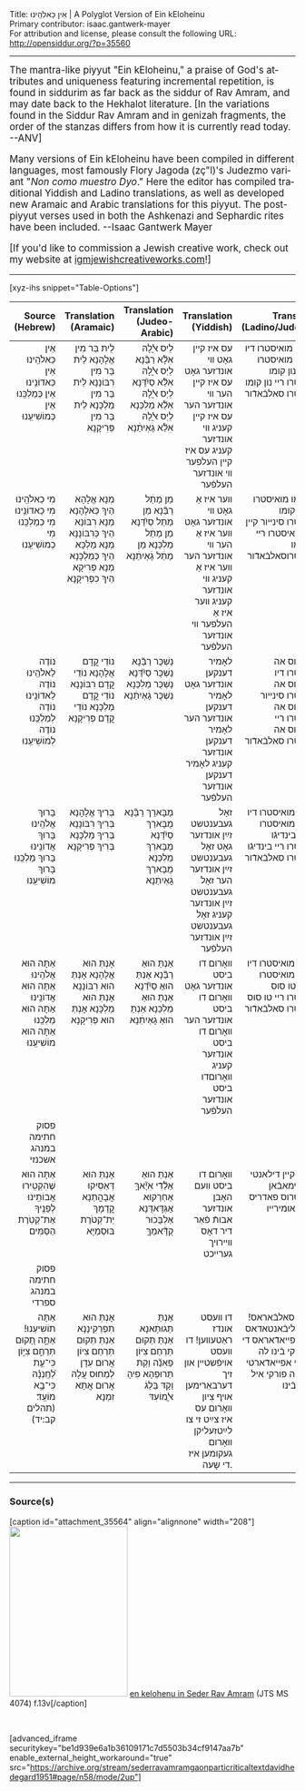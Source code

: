 <html>
<head></head>
<body>
Title: אֵין כֵּאלֹהֵֽינוּ | A Polyglot Version of Ein kEloheinu<br />
Primary contributor: isaac.gantwerk-mayer<br />
For attribution and license, please consult the following URL: <a href="http://opensiddur.org/?p=35560">http://opensiddur.org/?p=35560</a>
<p />
<hr />

<div class="english" lang="en" style="font-size: 1.2em;">
The mantra-like piyyut "Ein kEloheinu," a praise of God's attributes and uniqueness featuring incremental repetition, is found in siddurim as far back as the siddur of Rav Amram, and may date back to the Hekhalot literature. [In the variations found in the Siddur Rav Amram and in genizah fragments, the order of the stanzas differs from how it is currently read today. --ANV]

Many versions of Ein kEloheinu have been compiled in different languages, most famously Flory Jagoda (zç"l)'s Judezmo variant "<em>Non como muestro Dyo</em>." Here the editor has compiled traditional Yiddish and Ladino translations, as well as developed new Aramaic and Arabic translations for this piyyut. The post-piyyut verses used in both the Ashkenazi and Sephardic rites have been included. --Isaac Gantwerk Mayer

[If you'd like to commission a Jewish creative work, check out my website at <a href="http://igmjewishcreativeworks.com">igmjewishcreativeworks.com</a>!]
</div>

<hr />

[xyz-ihs snippet="Table-Options"]<table style="width: 100%; margin-left: auto; margin-right: auto;" class="draggable">
<thead><tr><th id="x" style="text-align: right;">Source (Hebrew)</th><th style="text-align: right;">Translation (Aramaic)</th><th style="text-align: right;">Translation (Judeo-Arabic)</th><th style="text-align: right;">Translation (Yiddish)</th><th style="text-align: right;">Translation (Ladino/Judezmo)</th><th style="text-align: left;">Translation (English)</th></tr></thead>
<tbody>
<tr><td style="vertical-align:top;">
<div class="liturgy" lang="he" style="text-align: right;">
אֵין כֵּאלֹהֵֽינוּ
אֵין כַּאדוֹנֵֽינוּ
אֵין כְּמַלְכֵּֽנוּ
אֵין כְּמוֹשִׁיעֵֽנוּ
</span></div></td>
 
<td style="vertical-align:top;">
<div class="aramaic" lang="jpa" style="text-align: right;">
לֵית בַּר מִין אֱלָהָנָא
לֵית בַּר מִין רִבּוֹנָנָא
לֵית בַּר מִין מַלְכָּנָא
לֵית בַּר מִין פְּרִיקָנָא
</span></div></td>
 
<td style="vertical-align:top;">
<div class="judeo-arabic" lang="jrb" style="text-align: right;">
לֵיס ﭏֲלָהּ אִלָ֘א רַבַּ֘נָא
לֵיְס ﭏֲלָהּ אִלַ֘א סַיִ֘דַּנָא
לֵיְס ﭏֲלָהּ אִלַ֘א מַלִכַּנָא
לֵיְס ﭏֲלָהּ אִלַ֘א גָׄאְיִתַׄנָא
</span></div></td>
 
<td style="vertical-align:top;">
<div class="yiddish" lang="yi" style="text-align: right;">
עס איז קײן גאָט װי אונדזער גאָט
עס איז קײן הער װי אונדזער הער
עס איז קײן קעניג װי אונדזער קעניג
עס איז קײן העלפער װי אונדזער העלפֿער
</span></div></td>
 
<td style="vertical-align:top;">
<div class="ladino" lang="lad" style="text-align: right;">
נון קומו מואיסטרו דיו
נון קומו מואיסטרו סינייור
נון קומו מואיסטרו ריי
נון קומו מואיסטרו סאלבֿאדֿור
</span></div></td>
 
<td style="vertical-align:top;">
<div class="english" lang="en"  style="text-align: left;">
None is like our God!
None is like our Master!
None is like our Ruler!
None is like our Rescuer!
</div></td></tr>


<tr><td style="vertical-align:top;">
<div class="liturgy" lang="he" style="text-align: right;">
מִי כֵאלֹהֵֽינוּ
מִי כַאדוֹנֵֽינוּ
מִי כְמַלְכֵּֽנוּ
מִי כְמוֹשִׁיעֵֽנוּ
</span></div></td>
 
<td style="vertical-align:top;">
<div class="aramaic" lang="jpa" style="text-align: right;">
מְנָא אֱלָהָא הֵיךְ כֵּאלָהָנָא
מְנָא רִבּוֹנָא הֵיךְ כְּרִבּוֹנָנָא
מְנָא מַלְכָּא הֵיךְ כְּמַלְכָּנָא
מְנָא פְּרִיקָא הֵיךְ כִפְרִיקָנָא
</span></div></td>
 
<td style="vertical-align:top;">
<div class="judeo-arabic" lang="jrb" style="text-align: right;">
מַן מַתַׄל רַבַּ֘נָא
מַן מַתַׄל סַיִ֘דַּנָא
מַן מַתַׄל מַלִכַּנָא
מַן מַתַׄל גָׄאְיִתַׄנָא
</span></div></td>
 
<td style="vertical-align:top;">
<div class="yiddish" lang="yi" style="text-align: right;">
װער איז אַ גאָט װי אונדזער גאָט
װער איז אַ הער װי אונדזער הער
װער איז אַ קעניג װי אונדזער קעניג
װער איז אַ העלפער װי אונדזער העלפֿער
</span></div></td>
 
<td style="vertical-align:top;">
<div class="ladino" lang="lad" style="text-align: right;">
קיין קומו מואיסטרו דיו
קיין קומו מואיסטרו סינייור
קיין קומו מואיסטרו ריי
קיין קומו מואיסטרוסאלבֿאדֿור
</span></div></td>
 
<td style="vertical-align:top;">
<div class="english" lang="en"  style="text-align: left;">
Who is like our God?
Who is like our Master?
Who is like our Ruler?
Who is like our Rescuer?
</div></td></tr>


<tr><td style="vertical-align:top;">
<div class="liturgy" lang="he" style="text-align: right;">
נוֹדֶה לֵאלֹהֵֽינוּ
נוֹדֶה לַאדוֹנֵֽינוּ
נוֹדֶה לְמַלְכֵּֽנוּ
נוֹדֶה לְמוֹשִׁיעֵֽנוּ
</span></div></td>
 
<td style="vertical-align:top;">
<div class="aramaic" lang="jpa" style="text-align: right;">
נוֹדֵי קֳדָם אֱלָהָנָא
נוֹדֵי קֳדָם רִבּוֹנָנָא
נוֹדֵי קֳדָם מַלְכָּנָא
נוֹדֵי קֳדָם פְּרִיקָנָא
</span></div></td>
 
<td style="vertical-align:top;">
<div class="judeo-arabic" lang="jrb" style="text-align: right;">
נַשְׁכֻּר רַבַּ֘נָא
נַשְׁכֻּר סַיִ֘דַּנָא
נַשְׁכֻּר מַלִכַּנָא
נַשְׁכֻּר גָׄאְיִתַׄנָא
</span></div></td>
 
<td style="vertical-align:top;">
<div class="yiddish" lang="yi" style="text-align: right;">
לאָמיר דענקען אונדזער גאָט
לאָמיר דענקען אונדזער הער
לאָמיר דענקען אונדזער קעניג
לאָמיר דענקען אונדזער העלפֿער
</span></div></td>
 
<td style="vertical-align:top;">
<div class="ladino" lang="lad" style="text-align: right;">
לוארימוס אה מואיסטרו דיו
לוארימוס אה מואיסטרו סינייור
לוארימוס אה מואיסטרו ריי
לוארימוס אה מואיסטרו סאלבֿאדֿור
</span></div></td>
 
<td style="vertical-align:top;">
<div class="english" lang="en"  style="text-align: left;">
Let us thank our God!
Let us thank our Master!
Let us thank our Ruler!
Let us thank our Rescuer!
</div></td></tr>


<tr><td style="vertical-align:top;">
<div class="liturgy" lang="he" style="text-align: right;">
בָּרוּךְ אֱלֹהֵֽינוּ
בָּרוּךְ אֲדוֹנֵֽינוּ
בָּרוּךְ מַלְכֵּֽנוּ
בָּרוּךְ מוֹשִׁיעֵֽנוּ
</span></div></td>
 
<td style="vertical-align:top;">
<div class="aramaic" lang="jpa" style="text-align: right;">
בְּרִיךְ אֱלָהָנָא
בְּרִיךְ רִבּוֹנָנָא
בְּרִיךְ מַלְכָּנָא
בְּרִיךְ פְּרִיקָנָא
</span></div></td>
 
<td style="vertical-align:top;">
<div class="judeo-arabic" lang="jrb" style="text-align: right;">
מֻבָּארַךּ רַבַּ֘נָא
מֻבָּארַךּ סַיִ֘דַּנָא
מֻבָּארַךּ מַלִכַּנָא
מֻבָּארַךּ גָׄאְיִתַׄנָא
</span></div></td>
 
<td style="vertical-align:top;">
<div class="yiddish" lang="yi" style="text-align: right;">
זאָל געבענטשט זײַן אונדזער גאָט
זאָל געבענטשט זײַן אונדזער הער
זאָל געבענטשט זײַן אונדזער קעניג
זאָל געבענטשט זײַן אונדזער העלפֿער
</span></div></td>
 
<td style="vertical-align:top;">
<div class="ladino" lang="lad" style="text-align: right;">
בינדיגֿו מואיסטרו דיו
בינדיגֿו מואיסטרו סינייור
בינדיגֿו מואיסטרו ריי
בינדיגֿו מואיסטרו סאלבֿאדֿור
</span></div></td>
 
<td style="vertical-align:top;">
<div class="english" lang="en"  style="text-align: left;">
Blessed be our God!
Blessed be our Master!
Blessed be our Ruler!
Blessed be our Rescuer!
</div></td></tr>


<tr><td style="vertical-align:top;">
<div class="liturgy" lang="he" style="text-align: right;">
אַתָּה הוּא אֱלֹהֵֽינוּ
אַתָּה הוּא אֲדוֹנֵֽינוּ
אַתָּה הוּא מַלְכֵּֽנוּ
אַתָּה הוּא מוֹשִׁיעֵֽנוּ
</span></div></td>
 
<td style="vertical-align:top;">
<div class="aramaic" lang="jpa" style="text-align: right;">
אָנְתְּ הוּא אֱלָהָנָא
אָנְתְּ הוּא רִבּוֹנָנָא
אָנְתְּ הוּא מַלְכָּנָא
אָנְתְּ הוּא פְּרִיקָנָא
</span></div></td>
 
<td style="vertical-align:top;">
<div class="judeo-arabic" lang="jrb" style="text-align: right;">
אַנְתַּ הוּאַ רַבַּ֘נָא
אַנְתַּ הוּאַ סַיִ֘דַּנָא
אַנְתַּ הוּאַ מַלִכַּנָא
אַנְתַּ הוּאַ גָׄאְיִתַׄנָא
</span></div></td>
 
<td style="vertical-align:top;">
<div class="yiddish" lang="yi" style="text-align: right;">
װאָרום דו ביסט אונדזער גאָט
װאָרום דו ביסט אונדזער הער
װאָרום דו ביסט אונדזער קעניג
װאָרוםדו ביסט אונדזער העלפֿער
</span></div></td>
 
<td style="vertical-align:top;">
<div class="ladino" lang="lad" style="text-align: right;">
טו סוס מואיסטרו דיו
טו סוס מואיסטרו סינייור
טו סוס מואיסטרו ריי
טו סוס מואיסטרו סאלבֿאדֿור
</span></div></td>
 
<td style="vertical-align:top;">
<div class="english" lang="en"  style="text-align: left;">
You are our God!
You are our Master!
You are our Ruler!
You are our Rescuer!
</div></td></tr>


<tr><td style="vertical-align:top;">
<div class="liturgy" lang="he" style="text-align: right;">
<span class="instruction">פסוק חתימה במנהג אשכנזי</span>
</span></div></td>
 
<td style="vertical-align:top;">
<div class="aramaic" lang="jpa" style="text-align: right;">

</span></div></td>
 
<td style="vertical-align:top;">
<div class="judeo-arabic" lang="jrb" style="text-align: right;">

</span></div></td>
 
<td style="vertical-align:top;">
<div class="yiddish" lang="yi" style="text-align: right;">

</span></div></td>
 
<td style="vertical-align:top;">
<div class="ladino" lang="lad" style="text-align: right;">

</span></div></td>
 
<td style="vertical-align:top;">
<div class="english" lang="en"  style="text-align: left;">
<span class="instruction">Concluding verse in the Ashkenazi rite.</span>
</div></td></tr>


<tr><td style="vertical-align:top;">
<div class="liturgy" lang="he" style="text-align: right;">
אַתָּה הוּא שֶׁהִקְטִֽירוּ אֲבוֹתֵֽינוּ
לְפָנֶֽיךָ אֶת־קְטֹֽרֶת הַסַּמִּים
</span></div></td>
 
<td style="vertical-align:top;">
<div class="aramaic" lang="jpa" style="text-align: right;">
אָנְתְּ הוּא דְּאַסִיקוּ אֲבָהֳתַנָא 
קֳדָמָךְ יַת־קְטֹרֶת בּוּסְמַיָּא
</span></div></td>
 
<td style="vertical-align:top;">
<div class="judeo-arabic" lang="jrb" style="text-align: right;">
אַנְתַּ הוּאַ אַלַ֘דִֿי אִיָ֘אךָּ אַחְרַקוּא
אַגְּדָּאדֻּנָא אַלְבֻּכׄוּר קֻדָּ֘אמַךָּ
</span></div></td>
 
<td style="vertical-align:top;">
<div class="yiddish" lang="yi" style="text-align: right;">
װאָרום דו ביסט װעם האָבן אונדזער אבותֿ  
פֿאַר דיר דאָס װײרױך גערײכט
</span></div></td>
 
<td style="vertical-align:top;">
<div class="ladino" lang="lad" style="text-align: right;">
טו סוס קיין דילאנטי די טי קימאבֿאן
מואיסטרוס פאדריס איל סאאומירייו
</span></div></td>
 
<td style="vertical-align:top;">
<div class="english" lang="en"  style="text-align: left;">
You are the one to whom
our ancestors burned incense.
</div></td></tr>


<tr><td style="vertical-align:top;">
<div class="liturgy" lang="he" style="text-align: right;">
<span class="instruction">פסוק חתימה במנהג ספרדי</span>
</span></div></td>
 
<td style="vertical-align:top;">
<div class="aramaic" lang="jpa" style="text-align: right;">

</span></div></td>
 
<td style="vertical-align:top;">
<div class="judeo-arabic" lang="jrb" style="text-align: right;">

</span></div></td>
 
<td style="vertical-align:top;">
<div class="yiddish" lang="yi" style="text-align: right;">

</span></div></td>
 
<td style="vertical-align:top;">
<div class="ladino" lang="lad" style="text-align: right;">

</span></div></td>
 
<td style="vertical-align:top;">
<div class="english" lang="en"  style="text-align: left;">
<span class="instruction">Concluding verse in the Sepharadi rite.</span>
</div></td></tr>


<tr><td style="vertical-align:top;">
<div class="liturgy" lang="he" style="text-align: right;">
אַתָּה תוֹשִׁיעֵנוּ!
אַתָּ֣ה תָ֭קוּם תְּרַחֵ֣ם צִיּ֑וֹן
כִּי־עֵ֥ת לְ֝חֶֽנְנָ֗הּ 
כִּי־בָ֥א מוֹעֵֽד׃ <span class="citation">(תהלים קב:יד)</span>
</span></div></td>
 
<td style="vertical-align:top;">
<div class="aramaic" lang="jpa" style="text-align: right;">
אָנְתְּ הוּא תִפְרְקִינָנָא
אַנְתְּ תְּקוּם תְּרַחֵם צִיוֹן 
אֲרוּם עִדָן לְמֵחוּס עֲלָהּ
אֲרוּם אֲתָא זִמְנָא
</span></div></td>
 
<td style="vertical-align:top;">
<div class="judeo-arabic" lang="jrb" style="text-align: right;">
אַנְתַּ תַּגׄוּתָׄאנָא
אַנְתַּ תַּקוּם תַּרְחַם צִיּוֹן
פַאִנַ֘ה וַקְתּ תַּרוּפַהָא פִיהָ
וַקַדּ בַּלַגׄ ﭏֲמוֹעִדּ
</span></div></td>
 
<td style="vertical-align:top;">
<div class="yiddish" lang="yi" style="text-align: right;">
דו װעסט אונדז ראַטעװען!
דו װעסט אױפֿשטײן און זיך דערבאַרימען אױף צִיון
װאָרום עס איז צײַט זי צו לײַטזעליקן
װאָרום געקומען איז די שָעה.
</span></div></td>
 
<td style="vertical-align:top;">
<div class="ladino" lang="lad" style="text-align: right;">
טו מוס סאלבֿאראס!
טו טי אליבֿאנטאדאס אי טי אפייאדֿאראס די ציון
פורקי בֿינו לה אורה די אפייאדֿארטי די אילייה
פורקי איל פלאזו בֿינו.
</span></div></td>
 
<td style="vertical-align:top;">
<div class="english" lang="en"  style="text-align: left;">
You will rescue us!
You will arise and have mercy on Zion
For it is time to grace it
For the season has come! <span class="citation">(Psalms 102:14)</span>
</div></td></tr>
</tbody></table>

<hr />


<h3>Source(s)</h3>

[caption id="attachment_35564" align="alignnone" width="208"]<a href="https://opensiddur.org/wp-content/uploads/2021/02/en-kelohenu-in-Seder-Rav-Amram-JTS-MS-4074-f.13v.png" rel="lightbox"><img src="https://opensiddur.org/wp-content/uploads/2021/02/en-kelohenu-in-Seder-Rav-Amram-JTS-MS-4074-f.13v-208x300.png" alt="" width="208" height="300" class="size-medium wp-image-35564" /></a> <a href="https://digitalcollections.jtsa.edu/islandora/object/jts:236961#page/34/mode/1up">en kelohenu in Seder Rav Amram</a> (JTS MS 4074) f.13v[/caption]

&nbsp;

[advanced_iframe securitykey="be1d939e6a1b36109171c7d5503b34cf9147aa7b" enable_external_height_workaround="true" src="https://archive.org/stream/sederravamramgaonparticriticaltextdavidhedegard1951#page/n58/mode/2up"]

&nbsp;


</body>
</html>